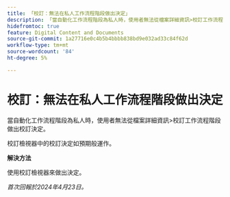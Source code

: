 ```yaml
---
title: 「校訂：無法在私人工作流程階段做出決定」
description: 「當自動化工作流程階段為私人時，使用者無法從檔案詳細資訊>校訂工作流程階段做出校訂決定。 此問題有解決辦法。」
hidefromtoc: true
feature: Digital Content and Documents
source-git-commit: 1a27716e0c4b5b4bbbb838bd9e032ad33c84f62d
workflow-type: tm+mt
source-wordcount: '84'
ht-degree: 5%

---
```



# 校訂：無法在私人工作流程階段做出決定

當自動化工作流程階段為私人時，使用者無法從檔案詳細資訊>校訂工作流程階段做出校訂決定。

校訂檢視器中的校訂決定如預期般運作。

**解決方法**

使用校訂檢視器來做出決定。

_首次回報於2024年4月23日。_


